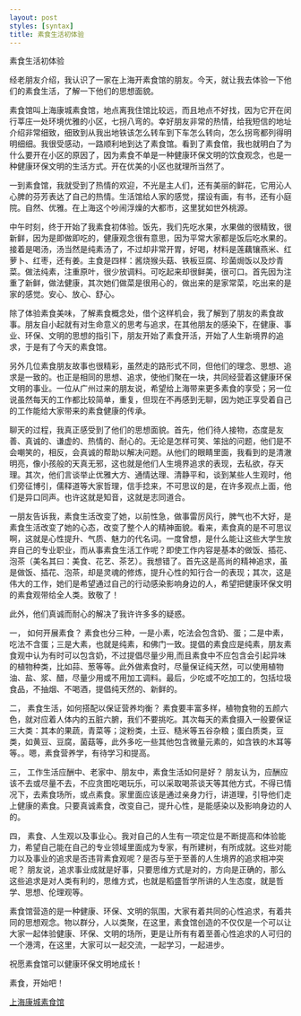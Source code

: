 ```yaml
---
layout: post
styles: [syntax]
title: 素食生活初体验
---
```


素食生活初体验

经老朋友介绍，我认识了一家在上海开素食馆的朋友。今天，就让我去体验一下他们的素食生活，了解一下他们的思想面貌。

素食馆叫上海康城素食馆，地点离我住馆比较远，而且地点不好找，因为它开在闵行莘庄一处环境优雅的小区，七拐八弯的。幸好朋友非常的热情，给我短信的地址介绍非常细致，细致到从我出地铁该怎么转车到下车怎么转向，怎么拐弯都列得明明细细。我很受感动，一路顺利地到达了素食馆。看到了素食倌，我也就明白了为什么要开在小区的原因了，因为素食不单是一种健康环保文明的饮食观念，也是一种健康环保文明的生活方式。开在优美的小区也就理所当然了。

一到素食馆，我就受到了热情的欢迎，不光是主人们，还有美丽的鲜花，它用沁人心脾的芬芳表达了自己的热情。生活馆给人家的感觉，摆设有画，有书，还有小庭院。自然、优雅。在上海这个吵闹浮燥的大都市，这里犹如世外桃源。

中午时刻，终于开始了我素食初体验。饭先，我们先吃水果，水果做的很精致，很新鲜，因为是即做即吃的，健康观念很有意思，因为平常大家都是饭后吃水果的。接着是喝汤，汤当然是纯素汤了，不过却非常开胃，好喝，材料是莲藕镶燕米、红萝卜、红枣，还有姜。主食是四样：酱烧猴头菇、铁板豆腐、珍菌焗饭以及炒青菜。做法纯素，注重原叶，很少放调料。可吃起来却很鲜美，很可口。首先因为注重了新鲜，做法健康，其次她们做菜是很用心的，做出来的是家常菜，吃出来的是家的感觉。安心、放心、舒心。

除了体验素食美味，了解素食概念处，借个这样机会，我了解到了朋友的素食故事。朋友自小起就有对生命意义的思考与追求，在其他朋友的感染下，在健康、事业、环保、文明的思想的指引下，朋友开始了素食开活，开始了人生新境界的追求，于是有了今天的素食馆。

另外几位素食朋友故事也很精彩，虽然走的路形式不同，但他们的理念、思想、追求是一致的。也正是相同的思想、追求，使他们聚在一块，共同经营着这健康环保文明的事业。一位从广州过来的朋友说，希望给上海带来更多素食的享受；另一位说虽然每天的工作都比较简单，重复，但现在不再感到无聊，因为她正享受着自己的工作能给大家带来的素食健康的传承。

聊天的过程，我真正感受到了他们的思想面貌。首先，他们待人接物，态度是友善、真诚的、谦虚的、热情的、耐心的。无论是怎样可笑、笨拙的问题，他们是不会嘲笑的，相反，会真诚的帮助以解决问题。从他们的眼睛里面，我看到的是清澈明亮，像小孩般的天真无邪，这也就是他们人生境界追求的表现，去私欲，存天理。其次，他们言谈举止优雅大方、通情达理、清静平和，谈到某些人生观时，他们旁征博引，儒释道等大家哲理，信手捻来，不可思议的是，在许多观点上面，他们是异口同声。也许这就是知音，这就是志同道合。

一朋友告诉我，素食生活改变了她，以前性急，做事雷厉风行，脾气也不大好，是素食生活改变了她的心态，改变了整个人的精神面貌。看来，素食真的是不可思议啊，这就是心性提升、气质、魅力的代名词。一度曾想，是什么能让这些大学生放弃自己的专业职业，而从事素食生活工作呢？即使工作内容是基本的做饭、插花、泡茶（美名其曰：美食、花艺、茶艺）。我想错了。首先这是高尚的精神追求，虽是做饭、插花、泡茶，却是灵魂的修炼，提升心性的知行合一的表现；其次，这是伟大的工作，她们是希望通过自己的行动感染影响身边的人，希望把健康环保文明的素食观带给全人类。致敬了！


此外，他们真诚而耐心的解决了我许许多多的疑惑。

一， 如何开展素食？ 素食也分三种，一是小素，吃法会包含奶、蛋；二是中素，吃法不含蛋；三是大素，也就是纯素，和佛门一致。提倡的素食应是纯素，朋友素食观中认为有时可以包含奶，不过提倡尽量少用,而且素食中不应包含会引起异味的植物种类，比如蒜、葱等等。此外做素食时，尽量保证纯天然，可以使用植物油、盐、浆、醋，尽量少用或不用加工调料。最后，少吃或不吃加工的，包括垃圾食品，不抽烟、不喝酒，提倡纯天然的、新鲜的。

二， 素食生活，如何搭配以保证营养均衡？ 素食要丰富多样，植物食物的五颜六色，就对应着人体内的五脏六腑，我们不要挑吃。其次每天的素食摄入一般要保证三大类：其本的果蔬，青菜等；淀粉类，土豆、糙米等五谷杂粮；蛋白质类，豆类，如黄豆、豆腐，菌菇等，此外多吃一些其他包含微量元素的，如含铁的木耳等等。。嗯，素食营养学，有待学习和提高。

三， 工作生活应酬中、老家中、朋友中，素食生活如何是好？ 朋友认为，应酬应该不去或尽量不去，不应贪图吃喝玩乐，可以采取喝茶谈天等其他方式，不得已情况下，去素食场所，或点素食。家里面应该是通过亲身力行，讲道理，引导他们走上健康的素食。只要真诚素食，改变自己，提升心性，是能感染以及影响身边的人的。

四， 素食、人生观以及事业心。我对自己的人生有一项定位是不断提高和体验能力，希望自己能在自己的专业领域里面成为专家，有所建树，有所成就。这些对能力以及事业的追求是否违背素食观呢？是否与至于至善的人生境界的追求相冲突呢？ 朋友说，追求事业成就是好事，只要思维方式是对的，方向是正确的，那么这些追求是对人类有利的，思维方式，也就是稻盛哲学所讲的人生态度，就是哲学、思想、伦理观等。


素食馆营造的是一种健康、环保、文明的氛围，大家有着共同的心性追求，有着共同的思想观念。物以群分，人以类聚，在这里，素食馆创造的不仅仅是一个可以让大家一起体验健康、环保、文明的场所，更是让所有有着至善心性追求的人可归的一个港湾，在这里，大家可以一起交流，一起学习，一起进步。

祝愿素食馆可以健康环保文明地成长！

素食，开始吧！

[上海康城素食馆](http://blog.sina.com.cn/u/2295798802)